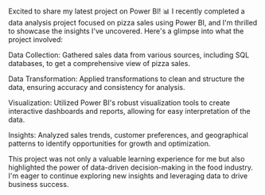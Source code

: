 Excited to share my latest project on Power BI! 📊
I recently completed a data analysis project focused on pizza sales using Power BI, and I'm thrilled to showcase the insights I've uncovered. Here's a glimpse into what the project involved:

Data Collection:
Gathered sales data from various sources, including SQL databases, to get a comprehensive view of pizza sales.

Data Transformation:
Applied transformations to clean and structure the data, ensuring accuracy and consistency for analysis.

Visualization:
Utilized Power BI's robust visualization tools to create interactive dashboards and reports, allowing for easy interpretation of the data.

Insights:
Analyzed sales trends, customer preferences, and geographical patterns to identify opportunities for growth and optimization.

This project was not only a valuable learning experience for me but also highlighted the power of data-driven decision-making in the food industry. I'm eager to continue exploring new insights and leveraging data to drive business success.
